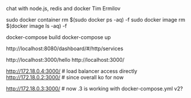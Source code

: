 chat with node.js, redis and docker
Tim Ermilov

sudo docker container rm $(sudo docker ps -aq) -f
sudo docker image rm $(docker image ls -aq) -f

docker-compose build
docker-compose up

http://localhost:8080/dashboard/#/http/services

http://localhost:3000/hello
http://localhost:3000/

http://172.18.0.4:3000/   # load balancer access directly
http://172.18.0.2:3000/   # since overall ko for now

http://172.18.0.3:3000/   # now .3 is working with docker-compose.yml v2?
